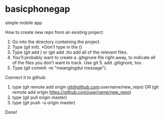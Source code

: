 # basicphonegap
simple mobile app

How to create new repo from an existing project:
1.  Go into the directory containing the project.
2.  Type (git init). *Don't type in the ()
3.  Type (git add <filename>) or (git add .)to add all of the relevant files.
4.  You’ll probably want to create a .gitignore file right away, to indicate all of the files you don’t want to track. Use git 5.  add .gitignore, too.
6.  Type (git commit -m "meangingdul message").

Connect it to github:
1.  type (git remote add origin git@github.com:username/new_repo)
    OR
    (git remote add origin https://github.com/username/new_repo)
2.  type (git pull origin master)
3.  type (git push -u origin master)

Done!
